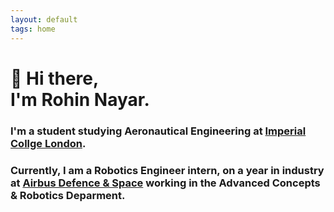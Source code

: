 ```yaml
---
layout: default
tags: home
---
```


# 👋 Hi there, <br/> I'm Rohin Nayar.

### I'm a student studying Aeronautical Engineering at [Imperial Collge London](https://www.imperial.ac.uk/).

### Currently, I am a Robotics Engineer intern, on a year in industry at [Airbus Defence & Space](https://www.airbus.com/en) working in the Advanced Concepts & Robotics Deparment. 
